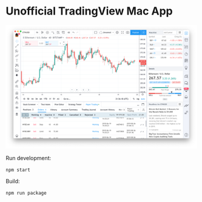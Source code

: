 # Unofficial TradingView Mac App

![](screenshot.png)

Run development:

```
npm start
```

Build:

```
npm run package
```
